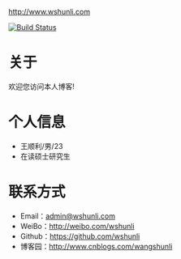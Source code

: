 
http://www.wshunli.com

[![Build Status](https://travis-ci.com/wshunli/hexo-blog-source.svg?token=mG9bfQdqR2aSAgbMZZEn&branch=master)](https://travis-ci.com/wshunli/hexo-blog-source)

# 关于

欢迎您访问本人博客!

# 个人信息

- 王顺利/男/23
- 在读硕士研究生

# 联系方式

- Email：admin@wshunli.com
- WeiBo：http://weibo.com/wshunli
- Github：https://github.com/wshunli
- 博客园：http://www.cnblogs.com/wangshunli

